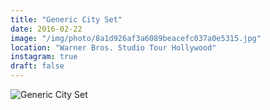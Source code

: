 ```yaml
---
title: "Generic City Set"
date: 2016-02-22
image: "/img/photo/8a1d926af3a6089beacefc037a0e5315.jpg"
location: "Warner Bros. Studio Tour Hollywood"
instagram: true
draft: false
---
```


![Generic City Set](/img/photo/8a1d926af3a6089beacefc037a0e5315.jpg)
